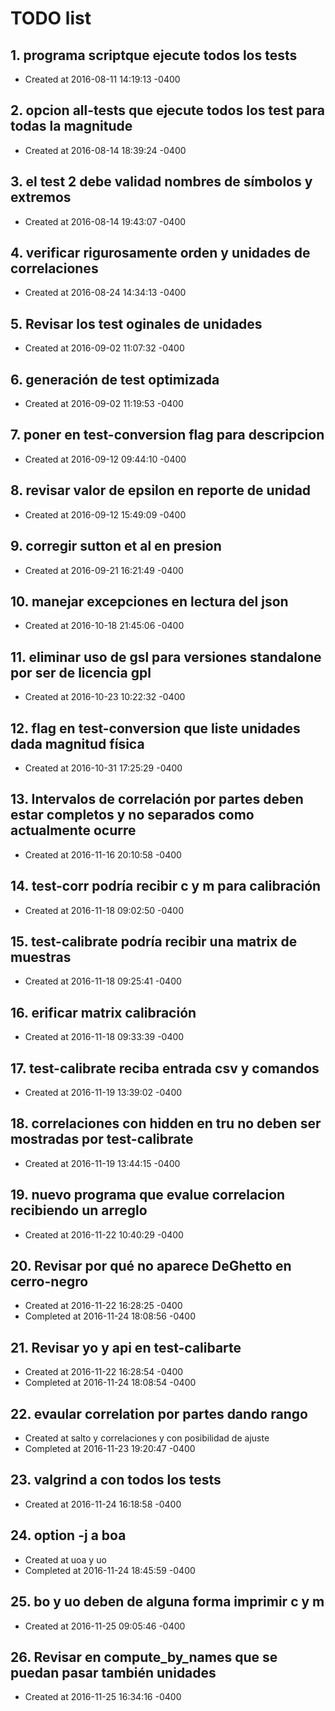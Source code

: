 # TODO list
## 1. programa scriptque ejecute todos los tests
- Created at   2016-08-11 14:19:13 -0400

## 2. opcion all-tests que ejecute todos los test para todas la magnitude
- Created at   2016-08-14 18:39:24 -0400

## 3. el test 2 debe validad nombres de símbolos y extremos
- Created at   2016-08-14 19:43:07 -0400

## 4. verificar rigurosamente orden y unidades de correlaciones
- Created at   2016-08-24 14:34:13 -0400

## 5. Revisar los test oginales de unidades
- Created at   2016-09-02 11:07:32 -0400

## 6. generación de test optimizada
- Created at   2016-09-02 11:19:53 -0400

## 7. poner en test-conversion flag para descripcion
- Created at   2016-09-12 09:44:10 -0400

## 8. revisar valor de epsilon en reporte de unidad
- Created at   2016-09-12 15:49:09 -0400

## 9. corregir sutton et al en presion
- Created at   2016-09-21 16:21:49 -0400

## 10. manejar excepciones en lectura del json
- Created at   2016-10-18 21:45:06 -0400

## 11. eliminar uso de gsl para versiones standalone por ser de licencia gpl
- Created at   2016-10-23 10:22:32 -0400

## 12. flag en test-conversion que liste unidades dada magnitud física
- Created at   2016-10-31 17:25:29 -0400

## 13. Intervalos de correlación por partes deben estar completos y no separados como actualmente ocurre
- Created at   2016-11-16 20:10:58 -0400

## 14. test-corr podría recibir c y m para calibración
- Created at   2016-11-18 09:02:50 -0400

## 15. test-calibrate podría recibir una matrix de muestras
- Created at   2016-11-18 09:25:41 -0400

## 16. erificar matrix calibración
- Created at   2016-11-18 09:33:39 -0400

## 17. test-calibrate reciba entrada csv y comandos
- Created at   2016-11-19 13:39:02 -0400

## 18. correlaciones con hidden en tru no deben ser mostradas por test-calibrate
- Created at   2016-11-19 13:44:15 -0400

## 19. nuevo programa que evalue correlacion recibiendo un arreglo
- Created at   2016-11-22 10:40:29 -0400

## 20. Revisar por qué no aparece DeGhetto en cerro-negro
- Created at   2016-11-22 16:28:25 -0400
- Completed at 2016-11-24 18:08:56 -0400

## 21. Revisar yo y api en test-calibarte
- Created at   2016-11-22 16:28:54 -0400
- Completed at 2016-11-24 18:08:54 -0400

## 22. evaular correlation por partes dando rango
- Created at    salto y correlaciones y con posibilidad de ajuste
- Completed at 2016-11-23 19:20:47 -0400

## 23. valgrind a con todos los tests
- Created at   2016-11-24 16:18:58 -0400

## 24. option -j a boa
- Created at    uoa y uo
- Completed at 2016-11-24 18:45:59 -0400

## 25. bo y uo deben de alguna forma imprimir c y m
- Created at   2016-11-25 09:05:46 -0400

## 26. Revisar en compute_by_names que se puedan pasar también unidades
- Created at   2016-11-25 16:34:16 -0400

